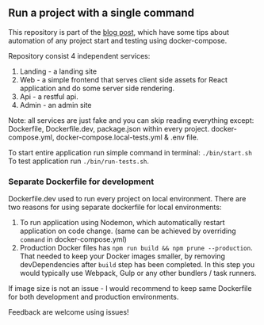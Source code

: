 ## Run a project with a single command

This repository is part of the [blog post](https://), which have some tips about automation of any project start and testing using docker-compose.  

Repository consist 4 independent services:
1. Landing - a landing site
2. Web - a simple frontend that serves client side assets for React application and do some server side rendering.
3. Api - a restful api.
4. Admin - an admin site

Note: all services are just fake and you can skip reading everything except: Dockerfile, Dockerfile.dev, package.json within every project. docker-compose.yml, docker-compose.local-tests.yml & .env file.

To start entire application run simple command in terminal: `./bin/start.sh`
To test application run `./bin/run-tests.sh`.


### Separate Dockerfile for development

Dockerfile.dev used to run every project on local environment. There are two reasons for using separate dockerfile for local environments:
1. To run application using Nodemon, which automatically restart application on code change. (same can be achieved by overriding `command` in docker-compose.yml)
2. Production Docker files has `npm run build && npm prune --production`. That needed to keep your Docker images smaller, by removing devDependencies after `build` step has been completed. In this step you would typically use Webpack, Gulp or any other bundlers / task runners.

If image size is not an issue - I would recommend to keep same Dockerfile for both development and production environments.

Feedback are welcome using issues!
